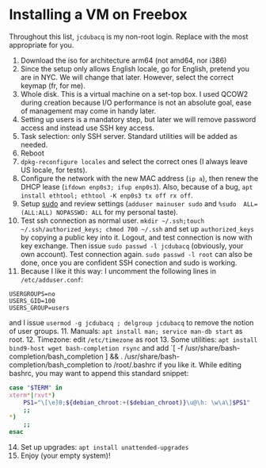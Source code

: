 # Installing a VM on Freebox

Throughout this list, `jcdubacq` is my non-root login. Replace with the most appropriate for you.

1. Download the iso for architecture arm64 (not amd64, nor i386)
2. Since the setup only allows English locale, go for English, pretend you are in NYC. We will change that later. However, select the correct keymap (fr, for me).
3. Whole disk. This is a virtual machine on a set-top box. I used QCOW2 during creation because I/O performance is not an absolute goal, ease of management may come in handy later.
4. Setting up users is a mandatory step, but later we will remove password access and instead use SSH key access.
5. Task selection: only SSH server. Standard utilities will be added as needed.
6. Reboot
7. `dpkg-reconfigure locales` and select the correct ones (I always leave US locale, for tests).
8. Configure the network with the new MAC address (`ip a`), then renew the DHCP lease (`ifdown enp0s3; ifup enp0s3`). Also, because of a bug, `apt install ethtool; ethtool -K enp0s3 tx off rx off`. 
9. Setup [sudo](https://xkcd.com/149/) and review settings (`adduser mainuser sudo` and `%sudo	ALL=(ALL:ALL) NOPASSWD: ALL` for my personal taste).
10. Test ssh connection as normal user. `mkdir ~/.ssh;touch ~/.ssh/authorized_keys; chmod 700 ~/.ssh` and set up `authorized_keys` by copying a public key into it. Logout, and test connection is now with key exchange. Then issue `sudo passwd -l jcdubacq` (obviously, your own account). Test connection again. `sudo passwd -l root` can also be done, once you are confident SSH conection and sudo is working.
11. Because I like it this way: I uncomment the following lines in `/etc/adduser.conf`:
```
USERGROUPS=no
USERS_GID=100
USERS_GROUP=users
```
and I issue `usermod -g jcdubacq ; delgroup jcdubacq` to remove the notion of user groups.
11. Manuals: `apt install man; service man-db start` as root.
12. Timezone: edit `/etc/timezone` as root
13. Some utilities: `apt install bind9-host wget bash-completion rsync` and add `[ -f /usr/share/bash-completion/bash_completion ] && . /usr/share/bash-completion/bash_completion to /root/.bashrc if you like it. While editing bashrc, you may want to append this standard snippet:
```sh
case "$TERM" in
xterm*|rxvt*)
    PS1="\[\e]0;${debian_chroot:+($debian_chroot)}\u@\h: \w\a\]$PS1"
    ;;
*)
    ;;
esac
```
14. Set up upgrades: `apt install unattended-upgrades`
15. Enjoy (your empty system)!
